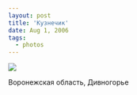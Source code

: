 ```yaml
---
layout: post
title: 'Кузнечик'
date: Aug 1, 2006
tags:
  - photos
---
```


![](photo://1236)

Воронежская область, Дивногорье
